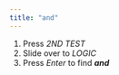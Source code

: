 ```yaml
---
title: "and"
---
```


1. Press *2ND  TEST*
2. Slide over to *LOGIC*
3. Press *Enter* to find ***and***
